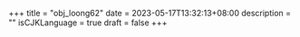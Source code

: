 +++
title = "obj_loong62"
date = 2023-05-17T13:32:13+08:00
description = ""
isCJKLanguage = true
draft = false
+++